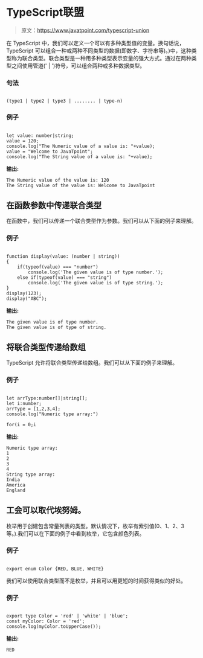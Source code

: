 # TypeScript联盟

> 原文：<https://www.javatpoint.com/typescript-union>

在 TypeScript 中，我们可以定义一个可以有多种类型值的变量。换句话说，TypeScript 可以组合一种或两种不同类型的数据(即数字、字符串等)。)中，这种类型称为联合类型。联合类型是一种用多种类型表示变量的强大方式。通过在两种类型之间使用管道(' | ')符号，可以组合两种或多种数据类型。

### 句法

```

(type1 | type2 | type3 | ........ | type-n)

```

### 例子

```

let value: number|string;
value = 120;
console.log("The Numeric value of a value is: "+value);
value = "Welcome to JavaTpoint";
console.log("The String value of a value is: "+value);

```

**输出:**

```
The Numeric value of the value is: 120
The String value of the value is: Welcome to JavaTpoint

```

## 在函数参数中传递联合类型

在函数中，我们可以传递一个联合类型作为参数。我们可以从下面的例子来理解。

### 例子

```

function display(value: (number | string))
{
    if(typeof(value) === "number")
        console.log('The given value is of type number.');
    else if(typeof(value) === "string")
        console.log('The given value is of type string.');
}
display(123);
display("ABC");

```

**输出:**

```
The given value is of type number.
The given value is of type of string.

```

## 将联合类型传递给数组

TypeScript 允许将联合类型传递给数组。我们可以从下面的例子来理解。

### 例子

```

let arrType:number[]|string[]; 
let i:number; 
arrType = [1,2,3,4];
console.log("Numeric type array:")  

for(i = 0;i
```

**输出:**

```
Numeric type array:
1
2
3
4
String type array:
India
America
England

```

## 工会可以取代埃努姆。

枚举用于创建包含常量列表的类型。默认情况下，枚举有索引值(0、1、2、3 等。).我们可以在下面的例子中看到枚举，它包含颜色列表。

### 例子

```

export enum Color {RED, BLUE, WHITE}

```

我们可以使用联合类型而不是枚举，并且可以用更短的时间获得类似的好处。

### 例子

```

export type Color = 'red' | 'white' | 'blue';
const myColor: Color = 'red';
console.log(myColor.toUpperCase());

```

**输出:**

```
RED

```